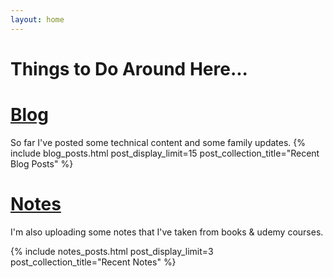 ```yaml
---
layout: home
---
```


# Things to Do Around Here...



# [Blog](/blog)
So far I've posted some technical content and some family updates.
{% include blog_posts.html post_display_limit=15 post_collection_title="Recent Blog Posts"  %}

# [Notes](/notes)
I'm also uploading some notes that I've taken from books & udemy courses.

{% include notes_posts.html post_display_limit=3 post_collection_title="Recent Notes" %}


